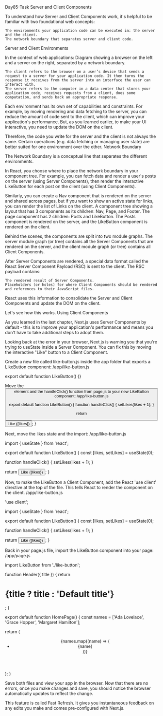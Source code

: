 Day85-Task Server and Client Components

To understand how Server and Client Components work, it's helpful to be familiar with two foundational web concepts:

    The environments your application code can be executed in: the server and the client.
    The network boundary that separates server and client code.

Server and Client Environments

In the context of web applications:
Diagram showing a browser on the left and a server on the right, separated by a network boundary.

    The client refers to the browser on a user’s device that sends a request to a server for your application code. It then turns the response it receives from the server into an interface the user can interact with.
    The server refers to the computer in a data center that stores your application code, receives requests from a client, does some computation, and sends back an appropriate response.

Each environment has its own set of capabilities and constraints. For example, by moving rendering and data fetching to the server, you can reduce the amount of code sent to the client, which can improve your application's performance. But, as you learned earlier, to make your UI interactive, you need to update the DOM on the client.

Therefore, the code you write for the server and the client is not always the same. Certain operations (e.g. data fetching or managing user state) are better suited for one environment over the other.
Network Boundary

The Network Boundary is a conceptual line that separates the different environments.

In React, you choose where to place the network boundary in your component tree. For example, you can fetch data and render a user's posts on the server (using Server Components), then render the interactive LikeButton for each post on the client (using Client Components).

Similarly, you can create a Nav component that is rendered on the server and shared across pages, but if you want to show an active state for links, you can render the list of Links on the client.
A component tree showing a layout that has 3 components as its children: Nav, Page, and Footer. The page component has 2 children: Posts and LikeButton. The Posts component is rendered on the server, and the LikeButton component is rendered on the client.

Behind the scenes, the components are split into two module graphs. The server module graph (or tree) contains all the Server Components that are rendered on the server, and the client module graph (or tree) contains all Client Components.

After Server Components are rendered, a special data format called the React Server Component Payload (RSC) is sent to the client. The RSC payload contains:

    The rendered result of Server Components.
    Placeholders (or holes) for where Client Components should be rendered and references to their JavaScript files.

React uses this information to consolidate the Server and Client Components and update the DOM on the client.

Let's see how this works.
Using Client Components

As you learned in the last chapter, Next.js uses Server Components by default - this is to improve your application's performance and means you don't have to take additional steps to adopt them.

Looking back at the error in your browser, Next.js is warning you that you're trying to useState inside a Server Component. You can fix this by moving the interactive "Like" button to a Client Component.

Create a new file called like-button.js inside the app folder that exports a LikeButton component:
/app/like-button.js

export default function LikeButton() {}

Move the <button> element and the handleClick() function from page.js to your new LikeButton component:
/app/like-button.js

export default function LikeButton() {
  function handleClick() {
    setLikes(likes + 1);
  }
 
  return <button onClick={handleClick}>Like ({likes})</button>;
}

Next, move the likes state and the import:
/app/like-button.js

import { useState } from 'react';
 
export default function LikeButton() {
  const [likes, setLikes] = useState(0);
 
  function handleClick() {
    setLikes(likes + 1);
  }
 
  return <button onClick={handleClick}>Like ({likes})</button>;
}

Now, to make the LikeButton a Client Component, add the React 'use client' directive at the top of the file. This tells React to render the component on the client.
/app/like-button.js

'use client';
 
import { useState } from 'react';
 
export default function LikeButton() {
  const [likes, setLikes] = useState(0);
 
  function handleClick() {
    setLikes(likes + 1);
  }
 
  return <button onClick={handleClick}>Like ({likes})</button>;
}

Back in your page.js file, import the LikeButton component into your page:
/app/page.js

import LikeButton from './like-button';
 
function Header({ title }) {
  return <h1>{title ? title : 'Default title'}</h1>;
}
 
export default function HomePage() {
  const names = ['Ada Lovelace', 'Grace Hopper', 'Margaret Hamilton'];
 
  return (
    <div>
      <Header title="Develop. Preview. Ship." />
      <ul>
        {names.map((name) => (
          <li key={name}>{name}</li>
        ))}
      </ul>
      <LikeButton />
    </div>
  );
}

Save both files and view your app in the browser. Now that there are no errors, once you make changes and save, you should notice the browser automatically updates to reflect the change.

This feature is called Fast Refresh. It gives you instantaneous feedback on any edits you make and comes pre-configured with Next.js.
